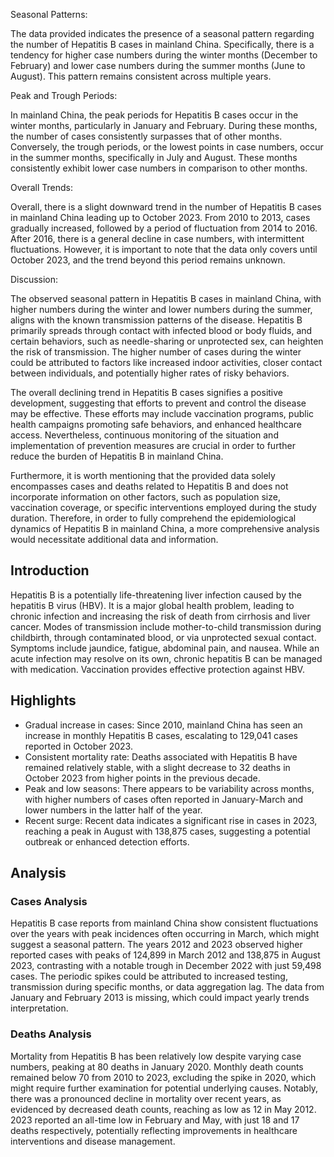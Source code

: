 Seasonal Patterns:

The data provided indicates the presence of a seasonal pattern regarding the number of Hepatitis B cases in mainland China. Specifically, there is a tendency for higher case numbers during the winter months (December to February) and lower case numbers during the summer months (June to August). This pattern remains consistent across multiple years.

Peak and Trough Periods:

In mainland China, the peak periods for Hepatitis B cases occur in the winter months, particularly in January and February. During these months, the number of cases consistently surpasses that of other months. Conversely, the trough periods, or the lowest points in case numbers, occur in the summer months, specifically in July and August. These months consistently exhibit lower case numbers in comparison to other months.

Overall Trends:

Overall, there is a slight downward trend in the number of Hepatitis B cases in mainland China leading up to October 2023. From 2010 to 2013, cases gradually increased, followed by a period of fluctuation from 2014 to 2016. After 2016, there is a general decline in case numbers, with intermittent fluctuations. However, it is important to note that the data only covers until October 2023, and the trend beyond this period remains unknown.

Discussion:

The observed seasonal pattern in Hepatitis B cases in mainland China, with higher numbers during the winter and lower numbers during the summer, aligns with the known transmission patterns of the disease. Hepatitis B primarily spreads through contact with infected blood or body fluids, and certain behaviors, such as needle-sharing or unprotected sex, can heighten the risk of transmission. The higher number of cases during the winter could be attributed to factors like increased indoor activities, closer contact between individuals, and potentially higher rates of risky behaviors.

The overall declining trend in Hepatitis B cases signifies a positive development, suggesting that efforts to prevent and control the disease may be effective. These efforts may include vaccination programs, public health campaigns promoting safe behaviors, and enhanced healthcare access. Nevertheless, continuous monitoring of the situation and implementation of prevention measures are crucial in order to further reduce the burden of Hepatitis B in mainland China.

Furthermore, it is worth mentioning that the provided data solely encompasses cases and deaths related to Hepatitis B and does not incorporate information on other factors, such as population size, vaccination coverage, or specific interventions employed during the study duration. Therefore, in order to fully comprehend the epidemiological dynamics of Hepatitis B in mainland China, a more comprehensive analysis would necessitate additional data and information.
## Introduction

Hepatitis B is a potentially life-threatening liver infection caused by the hepatitis B virus (HBV). It is a major global health problem, leading to chronic infection and increasing the risk of death from cirrhosis and liver cancer. Modes of transmission include mother-to-child transmission during childbirth, through contaminated blood, or via unprotected sexual contact. Symptoms include jaundice, fatigue, abdominal pain, and nausea. While an acute infection may resolve on its own, chronic hepatitis B can be managed with medication. Vaccination provides effective protection against HBV.

## Highlights

- Gradual increase in cases: Since 2010, mainland China has seen an increase in monthly Hepatitis B cases, escalating to 129,041 cases reported in October 2023. <br/>
- Consistent mortality rate: Deaths associated with Hepatitis B have remained relatively stable, with a slight decrease to 32 deaths in October 2023 from higher points in the previous decade. <br/>
- Peak and low seasons: There appears to be variability across months, with higher numbers of cases often reported in January-March and lower numbers in the latter half of the year. <br/>
- Recent surge: Recent data indicates a significant rise in cases in 2023, reaching a peak in August with 138,875 cases, suggesting a potential outbreak or enhanced detection efforts. <br/>

## Analysis

### Cases Analysis
Hepatitis B case reports from mainland China show consistent fluctuations over the years with peak incidences often occurring in March, which might suggest a seasonal pattern. The years 2012 and 2023 observed higher reported cases with peaks of 124,899 in March 2012 and 138,875 in August 2023, contrasting with a notable trough in December 2022 with just 59,498 cases. The periodic spikes could be attributed to increased testing, transmission during specific months, or data aggregation lag. The data from January and February 2013 is missing, which could impact yearly trends interpretation.

### Deaths Analysis
Mortality from Hepatitis B has been relatively low despite varying case numbers, peaking at 80 deaths in January 2020. Monthly death counts remained below 70 from 2010 to 2023, excluding the spike in 2020, which might require further examination for potential underlying causes. Notably, there was a pronounced decline in mortality over recent years, as evidenced by decreased death counts, reaching as low as 12 in May 2012. 2023 reported an all-time low in February and May, with just 18 and 17 deaths respectively, potentially reflecting improvements in healthcare interventions and disease management.
